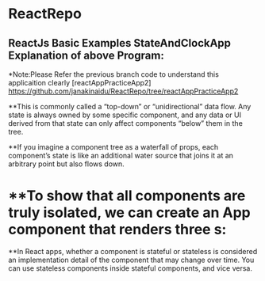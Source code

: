 # ReactRepo
ReactJs Basic Examples 
StateAndClockApp
Explanation of above Program:
------------------------------

*Note:Please Refer the previous branch code to understand this applicaition clearly [reactAppPracticeApp2]
https://github.com/janakinaidu/ReactRepo/tree/reactAppPracticeApp2


**This is commonly called a “top-down” or “unidirectional” data flow. Any state is always owned by some specific component, and any data or UI derived from that state can only affect components “below” them in the tree.

**If you imagine a component tree as a waterfall of props, each component’s state is like an additional water source that joins it at an arbitrary point but also flows down.

**To show that all components are truly isolated, we can create an App component that renders three <Clock>s:
=======

**In React apps, whether a component is stateful or stateless is considered an implementation detail of the component that may change over time. You can use stateless components inside stateful components, and vice versa.
